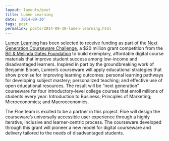 ```yaml
---
layout: layouts/post
title: Lumen Learning
date: '2014-09-30'
tags: post
permalink: posts/2014-09-30-lumen-learning.html
---
```

<p><a href="http://lumenlearning.com/">Lumen Learning</a> has been selected to receive funding as part of the
                    <a href="https://www.gatesfoundation.org/Media-Center/Press-Releases/2014/09/Gates-Foundation-Announces-Finalists-for-$20-Million-in-Digital-Courseware-Investments">Next Generation Courseware Challenge</a>,
                    a $20 million grant competition from the <a href="http://www.gatesfoundation.org/">Bill & Melinda Gates Foundation</a>
                    to build exemplary, affordable digital course materials that improve student success among low-income
                    and disadvantaged learners. Inspired in part by the groundbreaking work of Benjamin Bloom, Lumen’s
                    courseware will apply educational strategies that show promise for improving learning outcomes: personal
                    learning pathways for developing subject mastery; personalized teaching; and effective use of open
                    educational resources. The result will be “next generation” courseware for four introductory-level
                    college courses that enroll millions of students every year: Introduction to Business; Principles of
                    Marketing; Microeconomics; and Macroeconomics.</p>
                <p>The Floe team is excited to be a partner in this project. Floe will design the courseware’s universally
                    accessible user experience through a highly iterative, inclusive and learner-centric process.
                    The courseware developed through this grant will pioneer a new model for digital courseware and
                    delivery tailored to the needs of disadvantaged students.</p>
